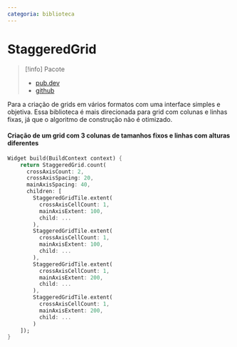 ```yaml
---
categoria: biblioteca
---
```

# StaggeredGrid

> [!info] Pacote
> - [pub.dev](https://pub.dev/packages/flutter_staggered_grid_view)
> - [github](https://github.com/letsar/flutter_staggered_grid_view)

Para a criação de grids em vários formatos com uma interface simples e objetiva. Essa biblioteca é mais direcionada para grid com colunas e linhas fixas, já que o algoritmo de construção não é otimizado.

#### Criação de um grid com 3 colunas de tamanhos fixos e linhas com alturas diferentes

```dart
Widget build(BuildContext context) {
	return StaggeredGrid.count(
      crossAxisCount: 2,
      crossAxisSpacing: 20,
      mainAxisSpacing: 40,
      children: [
        StaggeredGridTile.extent(
		  crossAxisCellCount: 1,
          mainAxisExtent: 100,
          child: ...
        ),
		StaggeredGridTile.extent(
		  crossAxisCellCount: 1,
          mainAxisExtent: 100,
          child: ...
        ),
        StaggeredGridTile.extent(
		  crossAxisCellCount: 1,
          mainAxisExtent: 200,
          child: ...
        ),
        StaggeredGridTile.extent(
		  crossAxisCellCount: 1,
          mainAxisExtent: 200,
          child: ...
        )
	]);
}
```